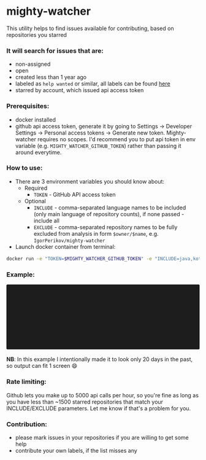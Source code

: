 # mighty-watcher
This utility helps to find issues available for contributing, based on repositories you starred

### It will search for issues that are:
 - non-assigned 
 - open
 - created less than 1 year ago
 - labeled as `help wanted` or similar, all labels can be found [here](/src/main/kotlin/com/github/igorperikov/mightywatcher/service/LabelsService.kt)
 - starred by account, which issued api access token 

### Prerequisites:
 - docker installed
 - github api access token, generate it by going to Settings -> Developer Settings -> Personal access tokens -> Generate new token.
  Mighty-watcher requires no scopes. 
  I'd recommend you to put api token in env variable (e.g. `MIGHTY_WATCHER_GITHUB_TOKEN`) rather than passing it around everytime.  

### How to use:
 - There are 3 environment variables you should know about:
   - Required
     - `TOKEN` - GitHub API access token
   - Optional
     - `INCLUDE` - comma-separated language names to be included (only main language of repository counts), if none passed - include all 
     - `EXCLUDE` - comma-separated repository names to be fully excluded from analysis in form `$owner/$name`, e.g. `IgorPerikov/mighty-watcher`
 - Launch docker container from terminal: 
 ```sh
docker run -e "TOKEN=$MIGHTY_WATCHER_GITHUB_TOKEN" -e "INCLUDE=java,kotlin,go" -e "EXCLUDE=IgorPerikov/mighty-watcher" --pull=always --rm igorperikov/mighty-watcher:latest
 ```

### Example:
<p align="center"><img src="/docs/example.gif?raw=true"/></p>

**NB**: In this example I intentionally made it to look only 20 days in the past, so output can fit 1 screen :smile:

### Rate limiting:
Github lets you make up to 5000 api calls per hour, so you're fine as long as you have less than ~1500 starred repositories
that match your INCLUDE/EXCLUDE parameters. Let me know if that's a problem for you.

### Contribution:
 - please mark issues in your repositories if you are willing to get some help
 - contribute your own labels, if the list misses any

